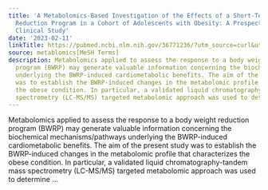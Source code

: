 ```yaml
---
title: 'A Metabolomics-Based Investigation of the Effects of a Short-Term Body Weight
  Reduction Program in a Cohort of Adolescents with Obesity: A Prospective Interventional
  Clinical Study'
date: '2023-02-11'
linkTitle: https://pubmed.ncbi.nlm.nih.gov/36771236/?utm_source=curl&utm_medium=rss&utm_campaign=pubmed-2&utm_content=1Zkrxt7ktlCbHBXEV3v65xxSnkSWNsJ1A6Fq3gBniKhGfIUslK&fc=20210907212339&ff=20230214201307&v=2.17.9.post6+86293ac
source: metablomics[MeSH Terms]
description: Metabolomics applied to assess the response to a body weight reduction
  program (BWRP) may generate valuable information concerning the biochemical mechanisms/pathways
  underlying the BWRP-induced cardiometabolic benefits. The aim of the present study
  was to establish the BWRP-induced changes in the metabolomic profile that characterizes
  the obese condition. In particular, a validated liquid chromatography-tandem mass
  spectrometry (LC-MS/MS) targeted metabolomic approach was used to determine ...
---
```

Metabolomics applied to assess the response to a body weight reduction program (BWRP) may generate valuable information concerning the biochemical mechanisms/pathways underlying the BWRP-induced cardiometabolic benefits. The aim of the present study was to establish the BWRP-induced changes in the metabolomic profile that characterizes the obese condition. In particular, a validated liquid chromatography-tandem mass spectrometry (LC-MS/MS) targeted metabolomic approach was used to determine ...